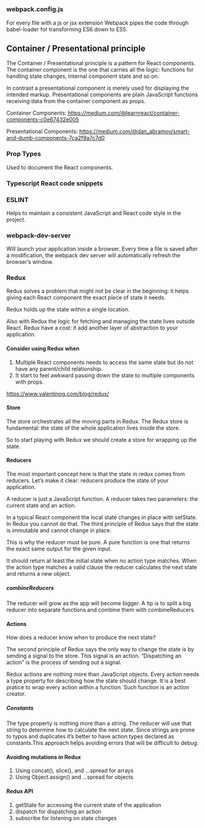 # 

### webpack.config.js
For every file with a js or jsx extension Webpack pipes the code through babel-loader for transforming ES6 down to ES5.

## Container / Presentational principle
The Container / Presentational principle is a pattern for React components. The container component is the one that carries all the logic: functions for handling state changes, internal component state and so on.

In contrast a presentational component is merely used for displaying the intended markup. Presentational components are plain JavaScript functions receiving data from the container component as props.

Container Components: https://medium.com/@learnreact/container-components-c0e67432e005

Presentational Components: https://medium.com/@dan_abramov/smart-and-dumb-components-7ca2f9a7c7d0

### Prop Types
Used to document the React components.

### Typescript React code snippets

### ESLINT
Helps to maintain a consistent JavaScript and React code style in the project.

### webpack-dev-server
Will launch your application inside a browser. Every time a file is saved after a modification, the webpack dev server will automatically refresh the browser’s window.

### Redux
Redux solves a problem that might not be clear in the beginning: it helps giving each React component the exact piece of state it needs.

Redux holds up the state within a single location.

Also with Redux the logic for fetching and managing the state lives outside React.
Redux have a cost: it add another layer of abstraction to your application.

#### Consider using Redux when
1. Multiple React components needs to access the same state but do not have any parent/child relationship.
2. It start to feel awkward passing down the state to multiple components with props.

https://www.valentinog.com/blog/redux/

#### Store
The store orchestrates all the moving parts in Redux. The Redux store is fundamental: the state of the whole application lives inside the store.

So to start playing with Redux we should create a store for wrapping up the state.

#### Reducers
The most important concept here is that the state in redux comes from reducers. Let’s make it clear: reducers produce the state of your application.

A reducer is just a JavaScript function. A reducer takes two parameters: the current state and an action.

In a typical React component the local state changes in place with setState. In Redux you cannot do that. The third principle of Redux says that the state is immutable and cannot change in place.

This is why the reducer must be pure. A pure function is one that returns the exact same output for the given input.

It should return at least the initial state when no action type matches. When the action type matches a valid clause the reducer calculates the next state and returns a new object.

##### combineReducers
The reducer will grow as the app will become bigger. A tip is to split a big reducer into separate functions and combine them with combineReducers.

#### Actions
How does a reducer know when to produce the next state?

The second principle of Redux says the only way to change the state is by sending a signal to the store. This signal is an action. “Dispatching an action” is the process of sending out a signal.

Redux actions are nothing more than JavaScript objects. Every action needs a type property for describing how the state should change. It is a best pratice to wrap every action within a function. Such function is an action creator. 

##### Constants
The type property is nothing more than a string. The reducer will use that string to determine how to calculate the next state. Since strings are prone to typos and duplicates it’s better to have action types declared as constants.This approach helps avoiding errors that will be difficult to debug.

#### Avoiding mutations in Redux
1. Using concat(), slice(), and …spread for arrays
2. Using Object.assign() and …spread for objects

#### Redux API
1. getState for accessing the current state of the application
2. dispatch for dispatching an action
3. subscribe for listening on state changes

